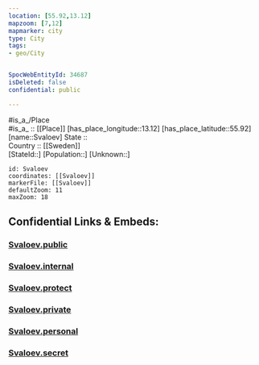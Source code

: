 ```yaml
---
location: [55.92,13.12] 
mapzoom: [7,12] 
mapmarker: city 
type: City
tags:
- geo/City


SpocWebEntityId: 34687
isDeleted: false
confidential: public

---
```

#is_a_/Place  
#is_a_ :: [[Place]] 
[has_place_longitude::13.12] 
[has_place_latitude::55.92] 
[name::Svaloev] 
State ::  
Country :: [[Sweden]]  
[StateId::] 
[Population::] 
[Unknown::] 


```leaflet
id: Svaloev
coordinates: [[Svaloev]] 
markerFile: [[Svaloev]] 
defaultZoom: 11 
maxZoom: 18
```


## Confidential Links & Embeds: 

### [Svaloev.public](/_public/\Earth\Continent\Europe\Europe~North\Sweden\Provinces~Sweden\Skåne\CitySvaloev.public.md) 

### [Svaloev.internal](/_internal/\Earth\Continent\Europe\Europe~North\Sweden\Provinces~Sweden\Skåne\CitySvaloev.internal.md) 

### [Svaloev.protect](/_protect/\Earth\Continent\Europe\Europe~North\Sweden\Provinces~Sweden\Skåne\CitySvaloev.protect.md) 

### [Svaloev.private](/_private/\Earth\Continent\Europe\Europe~North\Sweden\Provinces~Sweden\Skåne\CitySvaloev.private.md) 

### [Svaloev.personal](/_personal/\Earth\Continent\Europe\Europe~North\Sweden\Provinces~Sweden\Skåne\CitySvaloev.personal.md) 

### [Svaloev.secret](/_secret/\Earth\Continent\Europe\Europe~North\Sweden\Provinces~Sweden\Skåne\CitySvaloev.secret.md)

